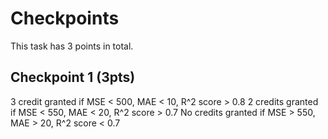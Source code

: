 # Checkpoints
This task has 3 points in total. 

## Checkpoint 1 (3pts)
3 credit granted if MSE < 500, MAE < 10, R^2 score > 0.8
2 credits granted if MSE < 550, MAE < 20, R^2 score > 0.7
No credits granted if MSE > 550, MAE > 20, R^2 score < 0.7